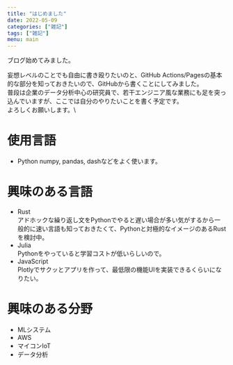 ```yaml
---
title: "はじめました"
date: 2022-05-09
categories: ["雑記"]
tags: ["雑記"]
menu: main
---
```


ブログ始めてみました。

妄想レベルのことでも自由に書き殴りたいのと、GitHub Actions/Pagesの基本的な部分を知っておきたいので、GitHubから書くことにしてみました。  
普段は企業のデータ分析中心の研究員で、若干エンジニア風な業務にも足を突っ込んでいますが、ここでは自分のやりたいことを書く予定です。  
よろしくお願いします。\

# 使用言語
* Python
numpy, pandas, dashなどをよく使います。
# 興味のある言語
* Rust\
アドホックな繰り返し文をPythonでやると遅い場合が多い気がするから一般的に速い言語も知っておきたくて、Pythonと対極的なイメージのあるRustを検討中。
* Julia\
Pythonをやっていると学習コストが低いらしいので。
* JavaScript\
Plotlyでサクッとアプリを作って、最低限の機能UIを実装できるくらいになりたい。
# 興味のある分野
* MLシステム
* AWS
* マイコンIoT
* データ分析
